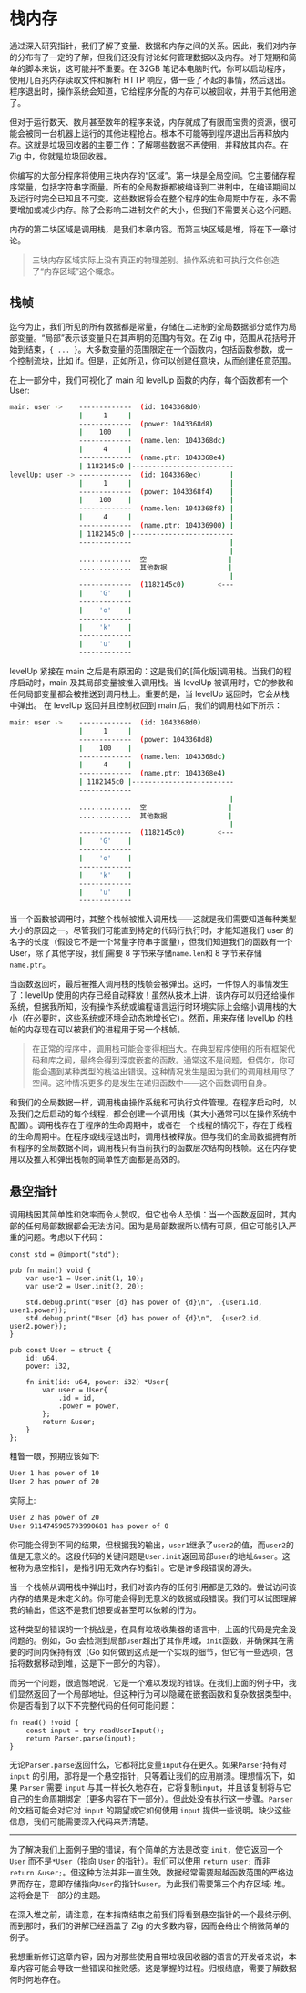 # 栈内存

通过深入研究指针，我们了解了变量、数据和内存之间的关系。因此，我们对内存的分布有了一定的了解，但我们还没有讨论如何管理数据以及内存。对于短期和简单的脚本来说，这可能并不重要。在 32GB 笔记本电脑时代，你可以启动程序，使用几百兆内存读取文件和解析 HTTP 响应，做一些了不起的事情，然后退出。程序退出时，操作系统会知道，它给程序分配的内存可以被回收，并用于其他用途了。

但对于运行数天、数月甚至数年的程序来说，内存就成了有限而宝贵的资源，很可能会被同一台机器上运行的其他进程抢占。根本不可能等到程序退出后再释放内存。这就是垃圾回收器的主要工作：了解哪些数据不再使用，并释放其内存。在 Zig 中，你就是垃圾回收器。

你编写的大部分程序将使用三块内存的“区域”。第一块是全局空间。它主要储存程序常量，包括字符串字面量。所有的全局数据都被编译到二进制中，在编译期间以及运行时完全已知且不可变。这些数据将会在整个程序的生命周期中存在，永不需要增加或减少内存。除了会影响二进制文件的大小，但我们不需要关心这个问题。

内存的第二块区域是调用栈，是我们本章内容。而第三块区域是堆，将在下一章讨论。

> 三块内存区域实际上没有真正的物理差别。操作系统和可执行文件创造了“内存区域”这个概念。

## 栈帧

迄今为止，我们所见的所有数据都是常量，存储在二进制的全局数据部分或作为局部变量。“局部”表示该变量只在其声明的范围内有效。在 Zig 中，范围从花括号开始到结束，`{ ... }`。大多数变量的范围限定在一个函数内，包括函数参数，或一个控制流块，比如 if。但是，正如所见，你可以创建任意块，从而创建任意范围。

在上一部分中，我们可视化了 main 和 levelUp 函数的内存，每个函数都有一个 User:

```bash
main: user ->    -------------  (id: 1043368d0)
                 |     1     |
                 -------------  (power: 1043368d8)
                 |    100    |
                 -------------  (name.len: 1043368dc)
                 |     4     |
                 -------------  (name.ptr: 1043368e4)
                 | 1182145c0 |-------------------------
levelUp: user -> -------------  (id: 1043368ec)       |
                 |     1     |                        |
                 -------------  (power: 1043368f4)    |
                 |    100    |                        |
                 -------------  (name.len: 1043368f8) |
                 |     4     |                        |
                 -------------  (name.ptr: 104336900) |
                 | 1182145c0 |-------------------------
                 -------------                        |
                                                      |
                 .............  空                    |
                 .............  其他数据               |
                                                      |
                 -------------  (1182145c0)        <---
                 |    'G'    |
                 -------------
                 |    'o'    |
                 -------------
                 |    'k'    |
                 -------------
                 |    'u'    |
                 -------------
```

levelUp 紧接在 main 之后是有原因的：这是我们的[简化版]调用栈。当我们的程序启动时，main 及其局部变量被推入调用栈。当 levelUp 被调用时，它的参数和任何局部变量都会被推送到调用栈上。重要的是，当 levelUp 返回时，它会从栈中弹出。 在 levelUp 返回并且控制权回到 main 后，我们的调用栈如下所示：

```bash
main: user ->    -------------  (id: 1043368d0)
                 |     1     |
                 -------------  (power: 1043368d8)
                 |    100    |
                 -------------  (name.len: 1043368dc)
                 |     4     |
                 -------------  (name.ptr: 1043368e4)
                 | 1182145c0 |-------------------------
                 -------------
                                                      |
                 .............  空                    |
                 .............  其他数据               |
                                                      |
                 -------------  (1182145c0)        <---
                 |    'G'    |
                 -------------
                 |    'o'    |
                 -------------
                 |    'k'    |
                 -------------
                 |    'u'    |
                 -------------
```

当一个函数被调用时，其整个栈帧被推入调用栈——这就是我们需要知道每种类型大小的原因之一。尽管我们可能直到特定的代码行执行时，才能知道我们 user 的名字的长度（假设它不是一个常量字符串字面量），但我们知道我们的函数有一个 User，除了其他字段，我们需要 8 字节来存储`name.len`和 8 字节来存储`name.ptr`。

当函数返回时，最后被推入调用栈的栈帧会被弹出。这时，一件惊人的事情发生了：levelUp 使用的内存已经自动释放！虽然从技术上讲，该内存可以归还给操作系统，但据我所知，没有操作系统或编程语言运行时环境实际上会缩小调用栈的大小（在必要时，这些系统或环境会动态地增长它）。然而，用来存储 levelUp 的栈帧的内存现在可以被我们的进程用于另一个栈帧。

> 在正常的程序中，调用栈可能会变得相当大。在典型程序使用的所有框架代码和库之间，最终会得到深度嵌套的函数。通常这不是问题，但偶尔，你可能会遇到某种类型的栈溢出错误。这种情况发生是因为我们的调用栈用尽了空间。这种情况更多的是发生在递归函数中——这个函数调用自身。

和我们的全局数据一样，调用栈由操作系统和可执行文件管理。在程序启动时，以及我们之后启动的每个线程，都会创建一个调用栈（其大小通常可以在操作系统中配置）。调用栈存在于程序的生命周期中，或者在一个线程的情况下，存在于线程的生命周期中。在程序或线程退出时，调用栈被释放。但与我们的全局数据拥有所有程序的全局数据不同，调用栈只有当前执行的函数层次结构的栈帧。这在内存使用以及推入和弹出栈帧的简单性方面都是高效的。

## 悬空指针

调用栈因其简单性和效率而令人赞叹。但它也令人恐惧：当一个函数返回时，其内部的任何局部数据都会无法访问。因为是局部数据所以情有可原，但它可能引入严重的问题。考虑以下代码：

```zig
const std = @import("std");

pub fn main() void {
	var user1 = User.init(1, 10);
	var user2 = User.init(2, 20);

	std.debug.print("User {d} has power of {d}\n", .{user1.id, user1.power});
	std.debug.print("User {d} has power of {d}\n", .{user2.id, user2.power});
}

pub const User = struct {
	id: u64,
	power: i32,

	fn init(id: u64, power: i32) *User{
		var user = User{
			.id = id,
			.power = power,
		};
		return &user;
	}
};
```

粗瞥一眼，预期应该如下:

```bash
User 1 has power of 10
User 2 has power of 20
```

实际上:

```bash
User 2 has power of 20
User 9114745905793990681 has power of 0
```

你可能会得到不同的结果，但根据我的输出，`user1`继承了`user2`的值，而`user2`的值是无意义的。这段代码的关键问题是`User.init`返回局部`user`的地址`&user`。这被称为悬空指针，是指引用无效内存的指针。它是许多段错误的源头。

当一个栈帧从调用栈中弹出时，我们对该内存的任何引用都是无效的。尝试访问该内存的结果是未定义的。你可能会得到无意义的数据或段错误。我们可以试图理解我的输出，但这不是我们想要或甚至可以依赖的行为。

这种类型的错误的一个挑战是，在具有垃圾收集器的语言中，上面的代码是完全没问题的。例如，Go 会检测到局部`user`超出了其作用域，`init`函数，并确保其在需要的时间内保持有效（Go 如何做到这点是一个实现的细节，但它有一些选项，包括将数据移动到堆，这是下一部分的内容）。

而另一个问题，很遗憾地说，它是一个难以发现的错误。在我们上面的例子中，我们显然返回了一个局部地址。但这种行为可以隐藏在嵌套函数和复杂数据类型中。你是否看到了以下不完整代码的任何可能问题：

```zig
fn read() !void {
	const input = try readUserInput();
	return Parser.parse(input);
}
```

无论`Parser.parse`返回什么，它都将比变量`input`存在更久。如果`Parser`持有对 `input` 的引用，那将是一个悬空指针，只等着让我们的应用崩溃。理想情况下，如果 `Parser` 需要 `input` 与其一样长久地存在，它将复制`input`，并且该复制将与它自己的生命周期绑定（更多内容在下一部分）。但此处没有执行这一步骤。`Parser` 的文档可能会对它对 `input` 的期望或它如何使用 `input` 提供一些说明。缺少这些信息，我们可能需要深入代码来弄清楚。

---

为了解决我们上面例子里的错误，有个简单的方法是改变 `init`，使它返回一个 `User` 而不是`*User`（指向 `User` 的指针）。我们可以使用 `return user;` 而非 `return &user;`。但这种方法并非一直生效。数据经常需要超越函数范围的严格边界而存在，意即存储指向`User`的指针`&user`。为此我们需要第三个内存区域: 堆。这将会是下一部分的主题。

在深入堆之前，请注意，在本指南结束之前我们将看到悬空指针的一个最终示例。而到那时，我们的讲解已经涵盖了 Zig 的大多数内容，因而会给出个稍微简单的例子。

我想重新修订这章内容，因为对那些使用自带垃圾回收器的语言的开发者来说，本章内容可能会导致一些错误和挫败感。这是掌握的过程。归根结底，需要了解数据何时何地存在。
